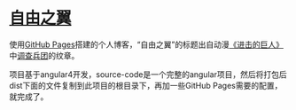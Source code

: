 # [自由之翼](https://www.yshhuang.top)

使用[GitHub Pages](https://pages.github.com/)搭建的个人博客，“自由之翼”的标题出自动漫[《进击的巨人》](https://zh.wikipedia.org/wiki/%E9%80%B2%E6%93%8A%E7%9A%84%E5%B7%A8%E4%BA%BA)中[调查兵团](https://baike.baidu.com/item/%E8%B0%83%E6%9F%A5%E5%85%B5%E5%9B%A2)的纹章。

项目基于angular4开发，source-code是一个完整的angular项目，然后将打包后dist下面的文件复制到此项目的根目录下，再加一些GitHub Pages需要的配置，就完成了。

